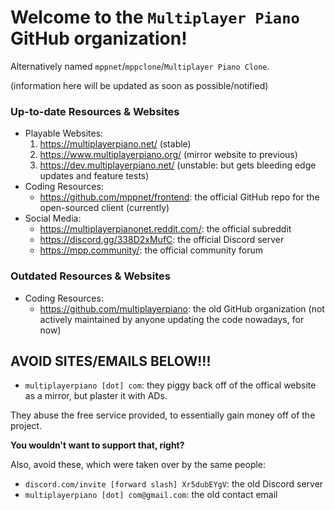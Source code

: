 # Welcome to the `Multiplayer Piano` GitHub organization!
Alternatively named `mppnet`/`mppclone`/`Multiplayer Piano Clone`.

(information here will be updated as soon as possible/notified)

### Up-to-date Resources & Websites
- Playable Websites:
  1. https://multiplayerpiano.net/ (stable)
  2. https://www.multiplayerpiano.org/ (mirror website to previous)
  3. https://dev.multiplayerpiano.net/ (unstable: but gets bleeding edge updates and feature tests)
- Coding Resources:
  - https://github.com/mppnet/frontend: the official GitHub repo for the open-sourced client (currently)
- Social Media:
  - https://multiplayerpianonet.reddit.com/: the official subreddit
  - https://discord.gg/338D2xMufC: the official Discord server
  - https://mpp.community/: the official community forum

### Outdated Resources & Websites
- Coding Resources:
  - https://github.com/multiplayerpiano: the old GitHub organization (not actively maintained by anyone updating the code nowadays, for now)

## AVOID SITES/EMAILS BELOW!!!
- `multiplayerpiano [dot] com`: they piggy back off of the offical website as a mirror, but plaster it with ADs.

They abuse the free service provided, to essentially gain money off of the project.

**You wouldn't want to support that, right?**

Also, avoid these, which were taken over by the same people:
  - `discord.com/invite [forward slash] Xr5dubEYgV`: the old Discord server
  - `multiplayerpiano [dot] com@gmail.com`: the old contact email
